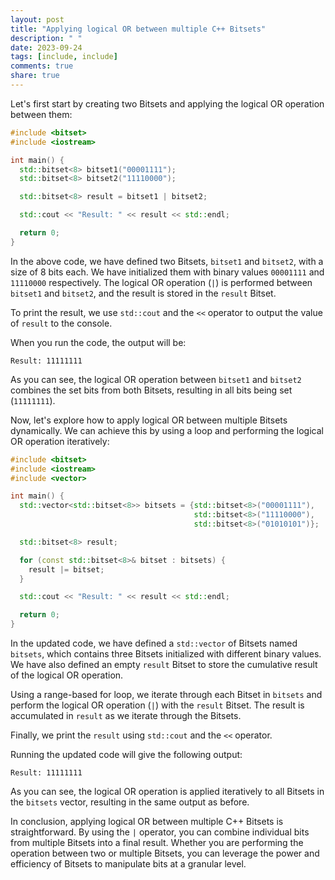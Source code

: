 ```yaml
---
layout: post
title: "Applying logical OR between multiple C++ Bitsets"
description: " "
date: 2023-09-24
tags: [include, include]
comments: true
share: true
---
```


Let's first start by creating two Bitsets and applying the logical OR operation between them:

```cpp
#include <bitset>
#include <iostream>

int main() {
  std::bitset<8> bitset1("00001111");
  std::bitset<8> bitset2("11110000");

  std::bitset<8> result = bitset1 | bitset2;

  std::cout << "Result: " << result << std::endl;

  return 0;
}
```

In the above code, we have defined two Bitsets, `bitset1` and `bitset2`, with a size of 8 bits each. We have initialized them with binary values `00001111` and `11110000` respectively. The logical OR operation (`|`) is performed between `bitset1` and `bitset2`, and the result is stored in the `result` Bitset.

To print the result, we use `std::cout` and the `<<` operator to output the value of `result` to the console.

When you run the code, the output will be:
```
Result: 11111111
```

As you can see, the logical OR operation between `bitset1` and `bitset2` combines the set bits from both Bitsets, resulting in all bits being set (`11111111`).

Now, let's explore how to apply logical OR between multiple Bitsets dynamically. We can achieve this by using a loop and performing the logical OR operation iteratively:

```cpp
#include <bitset>
#include <iostream>
#include <vector>

int main() {
  std::vector<std::bitset<8>> bitsets = {std::bitset<8>("00001111"),
                                         std::bitset<8>("11110000"),
                                         std::bitset<8>("01010101")};

  std::bitset<8> result;

  for (const std::bitset<8>& bitset : bitsets) {
    result |= bitset;
  }

  std::cout << "Result: " << result << std::endl;

  return 0;
}
```

In the updated code, we have defined a `std::vector` of Bitsets named `bitsets`, which contains three Bitsets initialized with different binary values. We have also defined an empty `result` Bitset to store the cumulative result of the logical OR operation.

Using a range-based for loop, we iterate through each Bitset in `bitsets` and perform the logical OR operation (`|`) with the `result` Bitset. The result is accumulated in `result` as we iterate through the Bitsets.

Finally, we print the `result` using `std::cout` and the `<<` operator.

Running the updated code will give the following output:
```
Result: 11111111
```

As you can see, the logical OR operation is applied iteratively to all Bitsets in the `bitsets` vector, resulting in the same output as before.

In conclusion, applying logical OR between multiple C++ Bitsets is straightforward. By using the `|` operator, you can combine individual bits from multiple Bitsets into a final result. Whether you are performing the operation between two or multiple Bitsets, you can leverage the power and efficiency of Bitsets to manipulate bits at a granular level.
